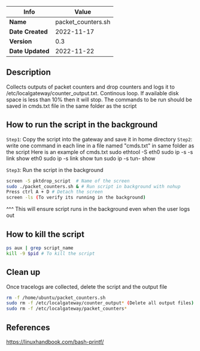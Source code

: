    Info  | Value
-----| ----- 
**Name** | packet_counters.sh
**Date Created** | 2022-11-17
**Version** | 0.3
**Date Updated**| 2022-11-22

## Description
Collects outputs of packet counters and drop counters and logs it to /etc/localgateway/counter_output.txt.
Continous loop. If available disk space is less than 10% then it will stop.
The commands to be run should be saved in cmds.txt file in the same folder as the script 

## How to run the script in the background

`Step1`: Copy the script into the gateway and save it in home directory
`Step2`: write one command in each line in a file named "cmds.txt" in same folder as the script
Here is an example of cmds.txt
sudo ethtool -S eth0 
sudo ip -s -s link show eth0
sudo ip -s link show tun
sudo ip -s tun- show

`Step3`: Run the script in the background
 
```sh
screen -S pktdrop_script  # Name of the screen
sudo ./packet_counters.sh & # Run script in background with nohup
Press ctrl A + D # Detach the screen 
screen -ls (To verify its running in the background)
```
^^^ This will ensure script runs in the background even when the user logs out

## How to kill the script

```sh
ps aux | grep script_name
kill -9 $pid # To kill the script 
```

## Clean up 

Once tracelogs are collected, delete the script and the output file 

```sh
rm -f /home/ubuntu/packet_counters.sh
sudo rm -f /etc/localgateway/counter_output* (Delete all output files)
sudo rm -f /etc/localgateway/packet_counters*
```

## References
https://linuxhandbook.com/bash-printf/
